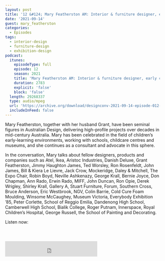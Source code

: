 ```yaml
---
layout: post
title: '12 &#124; Mary Featherston AM: Interior & furniture designer, early childhood environmental designer'
date: '2021-09-14'
guest: mary_featherston
categories:
  - Episodes
tags:
  - interior-design
  - furniture-design
  - exhibition-design
podcast:
  itunes:
    episodeType: full
    episode: 12
    season: 2021
    title: 'Mary Featherston AM: Interior & furniture designer, early childhood environmental designer'
    duration: 2783
    explicit: 'false'
    block: 'false'
  length: 29268337
  type: audio/mpeg
  url: 'https://archive.org/download/designconv-2021-09-14-episode-012-mary-featherston/2021-09-14-episode-012-mary-featherston.mp3'
  includeInFeed: false
---
```


Mary Featherston, together with her husband Grant, have been seminal figures in
Australian Design, delivering high-profile projects over decades in mid-century
Australia. Mary has been celebrated in the field of children’s early-learning
environments, working with schools, childcare centres and museums, and she
continues as a consultant and advocate in this sphere.

In the conversation, Mary talks about fellow designers, products and companies
such as Atel, Ikea, Aristoc Industries, Danish Deluxe, Grant Featherston, Jimmy
Haughton James, Ted Worsley, Ron Rosenfeldt, John James, Bill & Kiera Le Lievre,
Jack Crow, Mockeridge, Daley & Mitchell, The Expo Chair, Robin Boyd, Neville
Ashkenazy, George Krall, Bernie Joyce, Don Chapman, Ann Rado, Erwin Rado, MIFF,
John Duncan, Ron Opie, Derek Wrigley, Shirley Krall, Gallery A, Stuart
Furniture, Forum, Southern Cross, Bruce Anderson, Eric Westbrook, NGV, Colin
Barrie, Cold Cure Foam Moulding, Winsome McCaughey, Museum Victoria, Everybody
Exhibition ’85, Peter Corlette, School of Reggio Emilia, Dandenong High
School, Camberwell High School, Bialik College, Roger Putnam, Innerspace, Royal
Children’s Hospital, George Russell, the School of Painting and Decorating.

Listen now:
<div class="responsive-embed" style="padding-top: 8%;">
  <!--suppress HtmlUnknownAttribute, HtmlDeprecatedAttribute -->
  <iframe src="https://archive.org/embed/designconv-2021-09-14-episode-012-mary-featherston" class="responsive-embed-item" height="50" frameborder="0" webkitallowfullscreen="true" mozallowfullscreen="true" allowfullscreen></iframe>
</div>
